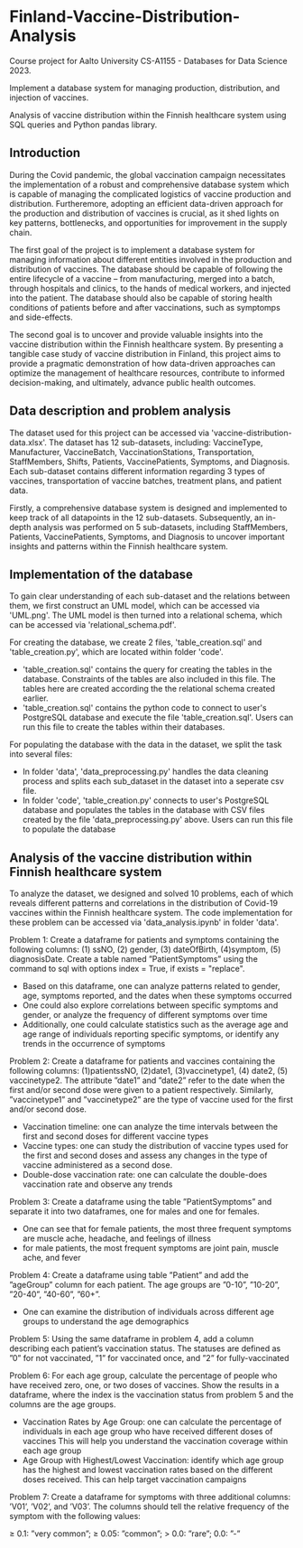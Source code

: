 # Finland-Vaccine-Distribution-Analysis
Course project for Aalto University CS-A1155 - Databases for Data Science 2023.

Implement a database system for managing production, distribution, and injection of vaccines.

Analysis of vaccine distribution within the Finnish healthcare system using SQL queries and Python pandas library.

## Introduction
During the Covid pandemic, the global vaccination campaign necessitates the implementation of a robust and comprehensive database system which is capable of managing the complicated logistics of vaccine production and distribution. Furtheremore, adopting an efficient data-driven approach for the production and distribution of vaccines is crucial, as it shed lights on key patterns, bottlenecks, and opportunities for improvement in the supply chain. 

The first goal of the project is to implement a database system for managing information about different entities involved in the production and distribution of vaccines. The database should be capable of following the entire lifecycle of a vaccine – from manufacturing, merged into a batch, through hospitals and clinics, to the hands of medical workers, and injected into the patient. The database should also be capable of storing health conditions of patients before and after vaccinations, such as symptomps and side-effects. 

The second goal is to uncover and provide valuable insights into the vaccine distribution within the Finnish healthcare system. By presenting a tangible case study of vaccine distribution in Finland, this project aims to provide a pragmatic demonstration of how data-driven approaches can optimize the management of healthcare resources, contribute to informed decision-making, and ultimately, advance public health outcomes.

## Data description and problem analysis
The dataset used for this project can be accessed via 'vaccine-distribution-data.xlsx'. The dataset has 12 sub-datasets, including: VaccineType, Manufacturer, VaccineBatch, VaccinationStations, Transportation, StaffMembers, Shifts, Patients, VaccinePatients, Symptoms, and Diagnosis. Each sub-dataset contains different information regarding 3 types of vaccines, transportation of vaccine batches, treatment plans, and patient data. 

Firstly, a comprehensive database system is designed and implemented to keep track of all datapoints in the 12 sub-datasets. Subsequently, an in-depth analysis was performed on 5 sub-datasets, including StaffMembers, Patients, VaccinePatients, Symptoms, and Diagnosis to uncover important insights and patterns within the Finnish healthcare system. 

## Implementation of the database
To gain clear understanding of each sub-dataset and the relations between them, we first construct an UML model, which can be accessed via 'UML.png'. The UML model is then turned into a relational schema, which can be accessed via 'relational_schema.pdf'.

For creating the database, we create 2 files, 'table_creation.sql' and 'table_creation.py', which are located within folder 'code'. 
  - 'table_creation.sql' contains the query for creating the tables in the database. Constraints of the tables are also included in this file. The tables here are created according the the relational schema created earlier.   
  - 'table_creation.sql' contains the python code to connect to user's PostgreSQL database and execute the file 'table_creation.sql'. Users can run this file to create the tables within their databases.

For populating the database with the data in the dataset, we split the task into several files:
  - In folder 'data', 'data_preprocessing.py' handles the data cleaning process and splits each sub_dataset in the dataset into a seperate csv file. 
  - In folder 'code', 'table_creation.py' connects to user's PostgreSQL database and populates the tables in the database with CSV files created by the file 'data_preprocessing.py' above. Users can run this file to populate the database

## Analysis of the vaccine distribution within Finnish healthcare system
To analyze the dataset, we designed and solved 10 problems, each of which reveals different patterns and correlations in the distribution of Covid-19 vaccines within the Finnish healthcare system. The code implementation for these problem can be accessed via 'data_analysis.ipynb' in folder 'data'.

Problem 1: Create a dataframe for patients and symptoms containing the following columns: (1) ssNO, (2) gender, (3) dateOfBirth, (4)symptom, (5) diagnosisDate. Create a table named ”PatientSymptoms” using the command to sql with options index = True, if exists = "replace".
  -  Based on this dataframe, one can analyze patterns related to gender, age, symptoms reported, and the dates when these symptoms occurred
  -  One could also explore correlations between specific symptoms and gender, or analyze the frequency of different symptoms over time
  -  Additionally, one could calculate statistics such as the average age and age range of individuals reporting specific symptoms, or identify any trends in the occurrence of symptoms
  
Problem 2: Create a dataframe for patients and vaccines containing the following columns: (1)patientssNO, (2)date1, (3)vaccinetype1, (4) date2, (5) vaccinetype2. The attribute ”date1” and ”date2” refer to the date when the first and/or second dose were given to a patient respectively. Similarly,
”vaccinetype1” and ”vaccinetype2” are the type of vaccine used for the first and/or second dose.
  - Vaccination timeline: one can analyze the time intervals between the first and second doses for different vaccine types
  - Vaccine types: one can study the distribution of vaccine types used for the first and second doses and assess any changes in the type of vaccine administered as a second dose.
  - Double-dose vaccination rate: one can calculate the double-does vaccination rate and observe any trends

Problem 3: Create a dataframe using the table ”PatientSymptoms” and separate it into two dataframes, one for males and one for females.
  -  One can see that for female patients, the most three frequent symptoms are muscle ache, headache, and feelings of illness
  -  for male patients, the most frequent symptoms are joint pain, muscle ache, and fever

Problem 4: Create a dataframe using table ”Patient” and add the
”ageGroup” column for each patient. The age groups are
”0-10”, ”10-20”, ”20-40”, ”40-60”, ”60+”.
  -  One can examine the distribution of individuals across different age groups to understand the age demographics

Problem 5: Using the same dataframe in problem 4, add a
column describing each patient’s vaccination status. The
statuses are defined as ”0” for not vaccinated, ”1” for
vaccinated once, and ”2” for fully-vaccinated

Problem 6: For each age group, calculate the percentage of people who
have received zero, one, or two doses of vaccines. Show the
results in a dataframe, where the index is the vaccination
status from problem 5 and the columns are the age groups.
  - Vaccination Rates by Age Group: one can calculate the percentage of individuals in each age group who have received different doses of vaccines This will help you understand the vaccination coverage within each age group
  - Age Group with Highest/Lowest Vaccination: identify which age group has the highest and lowest vaccination rates based on the different doses received. This can help target vaccination campaigns

Problem 7: Create a dataframe for symptoms with three additional columns: ’V01’, ’V02’, and ’V03’. The columns should tell the relative frequency of the symptom with the following values:

≥ 0.1: ”very common”; ≥ 0.05: ”common”; > 0.0: ”rare”; 0.0: ”-”






